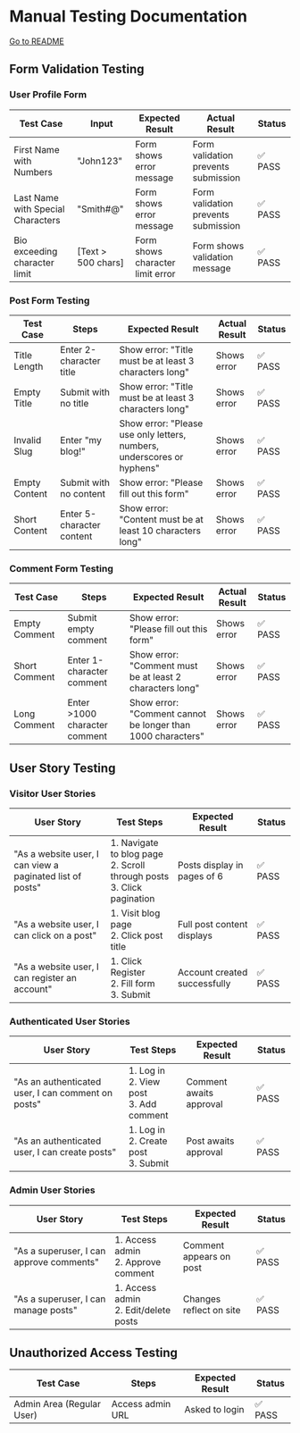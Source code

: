 # Manual Testing Documentation

[Go to README](README.md)

## Form Validation Testing

### User Profile Form
| Test Case | Input | Expected Result | Actual Result | Status |
|-----------|-------|-----------------|---------------|---------|
| First Name with Numbers | "John123" | Form shows error message | Form validation prevents submission | ✅ PASS |
| Last Name with Special Characters | "Smith#@" | Form shows error message | Form validation prevents submission | ✅ PASS |
| Bio exceeding character limit | [Text > 500 chars] | Form shows character limit error | Form shows validation message | ✅ PASS |

### Post Form Testing
| Test Case | Steps | Expected Result | Actual Result | Status |
|-----------|-------|-----------------|---------------|---------|
| Title Length | Enter 2-character title | Show error: "Title must be at least 3 characters long" | Shows error | ✅ PASS |
| Empty Title | Submit with no title | Show error: "Title must be at least 3 characters long" | Shows error | ✅ PASS |
| Invalid Slug | Enter "my blog!" | Show error: "Please use only letters, numbers, underscores or hyphens" | Shows error | ✅ PASS |
| Empty Content | Submit with no content | Show error: "Please fill out this form" | Shows error | ✅ PASS |
| Short Content | Enter 5-character content | Show error: "Content must be at least 10 characters long" | Shows error | ✅ PASS |

### Comment Form Testing
| Test Case | Steps | Expected Result | Actual Result | Status |
|-----------|-------|-----------------|---------------|---------|
| Empty Comment | Submit empty comment | Show error: "Please fill out this form" | Shows error | ✅ PASS |
| Short Comment | Enter 1-character comment | Show error: "Comment must be at least 2 characters long" | Shows error | ✅ PASS |
| Long Comment | Enter >1000 character comment | Show error: "Comment cannot be longer than 1000 characters" | Shows error | ✅ PASS |

## User Story Testing

### Visitor User Stories
| User Story | Test Steps | Expected Result | Status |
|------------|------------|-----------------|---------|
| "As a website user, I can view a paginated list of posts" | 1. Navigate to blog page<br>2. Scroll through posts<br>3. Click pagination | Posts display in pages of 6 | ✅ PASS |
| "As a website user, I can click on a post" | 1. Visit blog page<br>2. Click post title | Full post content displays | ✅ PASS |
| "As a website user, I can register an account" | 1. Click Register<br>2. Fill form<br>3. Submit | Account created successfully | ✅ PASS |

### Authenticated User Stories
| User Story | Test Steps | Expected Result | Status |
|------------|------------|-----------------|---------|
| "As an authenticated user, I can comment on posts" | 1. Log in<br>2. View post<br>3. Add comment | Comment awaits approval | ✅ PASS |
| "As an authenticated user, I can create posts" | 1. Log in<br>2. Create post<br>3. Submit | Post awaits approval | ✅ PASS |

### Admin User Stories
| User Story | Test Steps | Expected Result | Status |
|------------|------------|-----------------|---------|
| "As a superuser, I can approve comments" | 1. Access admin<br>2. Approve comment | Comment appears on post | ✅ PASS |
| "As a superuser, I can manage posts" | 1. Access admin<br>2. Edit/delete posts | Changes reflect on site | ✅ PASS |

## Unauthorized Access Testing
| Test Case | Steps | Expected Result | Status |
|-----------|-------|-----------------|---------|
| Admin Area (Regular User) | Access admin URL | Asked to login | ✅ PASS |
